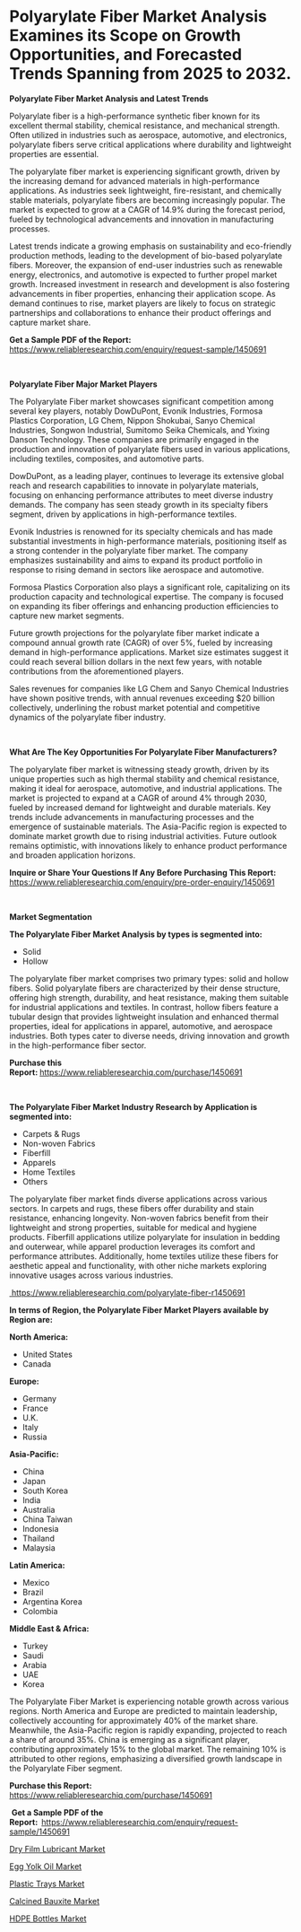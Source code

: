 <p><h1>Polyarylate Fiber Market Analysis Examines its Scope on Growth Opportunities, and Forecasted Trends Spanning from 2025 to 2032.</h1></p><p><strong>Polyarylate Fiber Market Analysis and Latest Trends</strong></p>
<p><p>Polyarylate fiber is a high-performance synthetic fiber known for its excellent thermal stability, chemical resistance, and mechanical strength. Often utilized in industries such as aerospace, automotive, and electronics, polyarylate fibers serve critical applications where durability and lightweight properties are essential. </p><p>The polyarylate fiber market is experiencing significant growth, driven by the increasing demand for advanced materials in high-performance applications. As industries seek lightweight, fire-resistant, and chemically stable materials, polyarylate fibers are becoming increasingly popular. The market is expected to grow at a CAGR of 14.9% during the forecast period, fueled by technological advancements and innovation in manufacturing processes. </p><p>Latest trends indicate a growing emphasis on sustainability and eco-friendly production methods, leading to the development of bio-based polyarylate fibers. Moreover, the expansion of end-user industries such as renewable energy, electronics, and automotive is expected to further propel market growth. Increased investment in research and development is also fostering advancements in fiber properties, enhancing their application scope. As demand continues to rise, market players are likely to focus on strategic partnerships and collaborations to enhance their product offerings and capture market share.</p></p>
<p><strong>Get a Sample PDF of the Report:&nbsp;</strong> <a href="https://www.reliableresearchiq.com/enquiry/request-sample/1450691?utm_campaign=1877&utm_medium=2&utm_source=Github&utm_content=ia&utm_term=02042025&utm_id=polyarylate-fiber">https://www.reliableresearchiq.com/enquiry/request-sample/1450691</a></p>
<p>&nbsp;</p>
<p><strong>Polyarylate Fiber Major Market Players</strong></p>
<p><p>The Polyarylate Fiber market showcases significant competition among several key players, notably DowDuPont, Evonik Industries, Formosa Plastics Corporation, LG Chem, Nippon Shokubai, Sanyo Chemical Industries, Songwon Industrial, Sumitomo Seika Chemicals, and Yixing Danson Technology. These companies are primarily engaged in the production and innovation of polyarylate fibers used in various applications, including textiles, composites, and automotive parts.</p><p>DowDuPont, as a leading player, continues to leverage its extensive global reach and research capabilities to innovate in polyarylate materials, focusing on enhancing performance attributes to meet diverse industry demands. The company has seen steady growth in its specialty fibers segment, driven by applications in high-performance textiles.</p><p>Evonik Industries is renowned for its specialty chemicals and has made substantial investments in high-performance materials, positioning itself as a strong contender in the polyarylate fiber market. The company emphasizes sustainability and aims to expand its product portfolio in response to rising demand in sectors like aerospace and automotive.</p><p>Formosa Plastics Corporation also plays a significant role, capitalizing on its production capacity and technological expertise. The company is focused on expanding its fiber offerings and enhancing production efficiencies to capture new market segments.</p><p>Future growth projections for the polyarylate fiber market indicate a compound annual growth rate (CAGR) of over 5%, fueled by increasing demand in high-performance applications. Market size estimates suggest it could reach several billion dollars in the next few years, with notable contributions from the aforementioned players.</p><p>Sales revenues for companies like LG Chem and Sanyo Chemical Industries have shown positive trends, with annual revenues exceeding $20 billion collectively, underlining the robust market potential and competitive dynamics of the polyarylate fiber industry.</p></p>
<p>&nbsp;</p>
<p><strong>What Are The Key Opportunities For Polyarylate Fiber Manufacturers?</strong></p>
<p><p>The polyarylate fiber market is witnessing steady growth, driven by its unique properties such as high thermal stability and chemical resistance, making it ideal for aerospace, automotive, and industrial applications. The market is projected to expand at a CAGR of around 4% through 2030, fueled by increased demand for lightweight and durable materials. Key trends include advancements in manufacturing processes and the emergence of sustainable materials. The Asia-Pacific region is expected to dominate market growth due to rising industrial activities. Future outlook remains optimistic, with innovations likely to enhance product performance and broaden application horizons.</p></p>
<p><strong>Inquire or Share Your Questions If Any Before Purchasing This Report:</strong> <a href="https://www.reliableresearchiq.com/enquiry/pre-order-enquiry/1450691?utm_campaign=1877&utm_medium=2&utm_source=Github&utm_content=ia&utm_term=02042025&utm_id=polyarylate-fiber">https://www.reliableresearchiq.com/enquiry/pre-order-enquiry/1450691</a></p>
<p>&nbsp;</p>
<p><strong>Market Segmentation</strong></p>
<p><strong>The Polyarylate Fiber Market Analysis by types is segmented into:</strong></p>
<p><ul><li>Solid</li><li>Hollow</li></ul></p>
<p><p>The polyarylate fiber market comprises two primary types: solid and hollow fibers. Solid polyarylate fibers are characterized by their dense structure, offering high strength, durability, and heat resistance, making them suitable for industrial applications and textiles. In contrast, hollow fibers feature a tubular design that provides lightweight insulation and enhanced thermal properties, ideal for applications in apparel, automotive, and aerospace industries. Both types cater to diverse needs, driving innovation and growth in the high-performance fiber sector.</p></p>
<p><strong>Purchase this Report:&nbsp;</strong><a href="https://www.reliableresearchiq.com/purchase/1450691?utm_campaign=1877&utm_medium=2&utm_source=Github&utm_content=ia&utm_term=02042025&utm_id=polyarylate-fiber">https://www.reliableresearchiq.com/purchase/1450691</a></p>
<p>&nbsp;</p>
<p><strong>The Polyarylate Fiber Market Industry Research by Application is segmented into:</strong></p>
<p><ul><li>Carpets & Rugs</li><li>Non-woven Fabrics</li><li>Fiberfill</li><li>Apparels</li><li>Home Textiles</li><li>Others</li></ul></p>
<p><p>The polyarylate fiber market finds diverse applications across various sectors. In carpets and rugs, these fibers offer durability and stain resistance, enhancing longevity. Non-woven fabrics benefit from their lightweight and strong properties, suitable for medical and hygiene products. Fiberfill applications utilize polyarylate for insulation in bedding and outerwear, while apparel production leverages its comfort and performance attributes. Additionally, home textiles utilize these fibers for aesthetic appeal and functionality, with other niche markets exploring innovative usages across various industries.</p></p>
<p><a href="https://www.reliableresearchiq.com/polyarylate-fiber-r1450691?utm_campaign=1877&utm_medium=2&utm_source=Github&utm_content=ia&utm_term=02042025&utm_id=polyarylate-fiber">&nbsp;https://www.reliableresearchiq.com/polyarylate-fiber-r1450691</a></p>
<p><strong>In terms of Region, the Polyarylate Fiber Market Players available by Region are:</strong></p>
<p>
    <p> <strong> North America: </strong>
        <ul>
            <li>United States</li>
            <li>Canada</li>
        </ul>
        </p> 
    <p> <strong> Europe: </strong>
        <ul>
            <li>Germany</li>
            <li>France</li>
            <li>U.K.</li>
            <li>Italy</li>
            <li>Russia</li>
        </ul>
        </p> 
    <p> <strong> Asia-Pacific: </strong>
        <ul>
            <li>China</li>
            <li>Japan</li>
            <li>South Korea</li>
            <li>India</li>
            <li>Australia</li>
            <li>China Taiwan</li>
            <li>Indonesia</li>
            <li>Thailand</li>
            <li>Malaysia</li>
        </ul>
        </p> 
    <p> <strong> Latin America: </strong>
        <ul>
            <li>Mexico</li>
            <li>Brazil</li>
            <li>Argentina Korea</li>
            <li>Colombia</li>
        </ul>
        </p> 
    <p> <strong> Middle East & Africa: </strong>
        <ul>
            <li>Turkey</li>
            <li>Saudi</li>
            <li>Arabia</li>
            <li>UAE</li>
            <li>Korea</li>
        </ul>
    </p>
    </p>
<p><p>The Polyarylate Fiber Market is experiencing notable growth across various regions. North America and Europe are predicted to maintain leadership, collectively accounting for approximately 40% of the market share. Meanwhile, the Asia-Pacific region is rapidly expanding, projected to reach a share of around 35%. China is emerging as a significant player, contributing approximately 15% to the global market. The remaining 10% is attributed to other regions, emphasizing a diversified growth landscape in the Polyarylate Fiber segment.</p></p>
<p><strong>Purchase this Report: </strong><a href="https://www.reliableresearchiq.com/purchase/1450691?utm_campaign=1877&utm_medium=2&utm_source=Github&utm_content=ia&utm_term=02042025&utm_id=polyarylate-fiber">https://www.reliableresearchiq.com/purchase/1450691</a></p>
<p>&nbsp;<strong>Get a Sample PDF of the Report:&nbsp;&nbsp;</strong><a href="https://www.reliableresearchiq.com/enquiry/request-sample/1450691?utm_campaign=1877&utm_medium=2&utm_source=Github&utm_content=ia&utm_term=02042025&utm_id=polyarylate-fiber">https://www.reliableresearchiq.com/enquiry/request-sample/1450691</a></p>
<p><strong></strong></p>
<p><p><a href="https://github.com/habyoneub/Market-Research-Report-List-1/blob/main/dry-film-lubricant-market.md?utm_campaign=1877&utm_medium=2&utm_source=Github&utm_content=ia&utm_term=02042025&utm_id=polyarylate-fiber">Dry Film Lubricant Market</a></p><p><a href="https://github.com/totrisammir/Market-Research-Report-List-1/blob/main/egg-yolk-oil-market.md?utm_campaign=1877&utm_medium=2&utm_source=Github&utm_content=ia&utm_term=02042025&utm_id=polyarylate-fiber">Egg Yolk Oil Market</a></p><p><a href="https://github.com/latilsmickl8/Market-Research-Report-List-1/blob/main/plastic-trays-market.md?utm_campaign=1877&utm_medium=2&utm_source=Github&utm_content=ia&utm_term=02042025&utm_id=polyarylate-fiber">Plastic Trays Market</a></p><p><a href="https://github.com/kemauteve/Market-Research-Report-List-1/blob/main/calcined-bauxite-market.md?utm_campaign=1877&utm_medium=2&utm_source=Github&utm_content=ia&utm_term=02042025&utm_id=polyarylate-fiber">Calcined Bauxite Market</a></p><p><a href="https://github.com/haklagjbj/Market-Research-Report-List-1/blob/main/hdpe-bottles-market.md?utm_campaign=1877&utm_medium=2&utm_source=Github&utm_content=ia&utm_term=02042025&utm_id=polyarylate-fiber">HDPE Bottles Market</a></p></p>